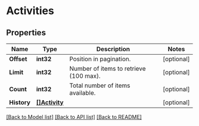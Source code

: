 # Activities

## Properties
Name | Type | Description | Notes
------------ | ------------- | ------------- | -------------
**Offset** | **int32** | Position in pagination. | [optional] 
**Limit** | **int32** | Number of items to retrieve (100 max). | [optional] 
**Count** | **int32** | Total number of items available. | [optional] 
**History** | [**[]Activity**](Activity.md) |  | [optional] 

[[Back to Model list]](../README.md#documentation-for-models) [[Back to API list]](../README.md#documentation-for-api-endpoints) [[Back to README]](../README.md)


